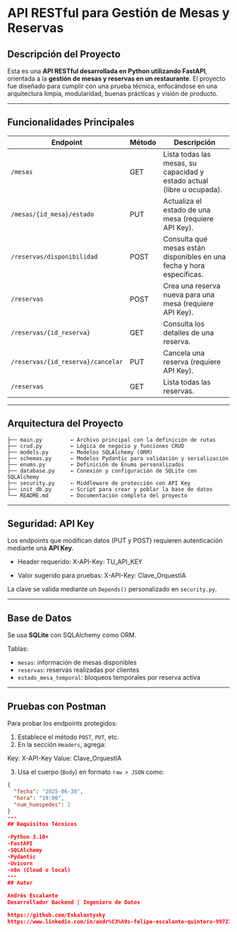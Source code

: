 # API RESTful para Gestión de Mesas y Reservas

##  Descripción del Proyecto

Esta es una **API RESTful desarrollada en Python utilizando FastAPI**, orientada a la **gestión de mesas y reservas en un restaurante**. El proyecto fue diseñado para cumplir con una prueba técnica, enfocándose en una arquitectura limpia, modularidad, buenas prácticas y visión de producto.

---

## Funcionalidades Principales

| Endpoint                             | Método | Descripción                                                                 |
|--------------------------------------|--------|-----------------------------------------------------------------------------|
| `/mesas`                             | GET    | Lista todas las mesas, su capacidad y estado actual (libre u ocupada).     |
| `/mesas/{id_mesa}/estado`            | PUT    | Actualiza el estado de una mesa (requiere API Key).                        |
| `/reservas/disponibilidad`          | POST   | Consulta qué mesas están disponibles en una fecha y hora específicas.      |
| `/reservas`                          | POST   | Crea una reserva nueva para una mesa (requiere API Key).                   |
| `/reservas/{id_reserva}`            | GET    | Consulta los detalles de una reserva.                                      |
| `/reservas/{id_reserva}/cancelar`   | PUT    | Cancela una reserva (requiere API Key).                                    |
| `/reservas`                          | GET    | Lista todas las reservas.                                                  |

---

## Arquitectura del Proyecto

```
├── main.py         ← Archivo principal con la definición de rutas
├── crud.py         ← Lógica de negocio y funciones CRUD
├── models.py       ← Modelos SQLAlchemy (ORM)
├── schemas.py      ← Modelos Pydantic para validación y serialización
├── enums.py        ← Definición de Enums personalizados
├── database.py     ← Conexión y configuración de SQLite con SQLAlchemy
├── security.py     ← Middleware de protección con API Key
├── init_db.py      ← Script para crear y poblar la base de datos
└── README.md       ← Documentación completa del proyecto
```


---

## Seguridad: API Key

Los endpoints que modifican datos (PUT y POST) requieren autenticación mediante una **API Key**.

- Header requerido:
X-API-Key: TU_API_KEY

- Valor sugerido para pruebas:
X-API-Key: Clave_OrquestIA


La clave se valida mediante un `Depends()` personalizado en `security.py`.

---

## Base de Datos

Se usa **SQLite** con SQLAlchemy como ORM.

Tablas:

- `mesas`: información de mesas disponibles
- `reservas`: reservas realizadas por clientes
- `estado_mesa_temporal`: bloqueos temporales por reserva activa

---

## Pruebas con Postman

Para probar los endpoints protegidos:

1. Establece el método `POST`, `PUT`, etc.
2. En la sección `Headers`, agrega:

Key: X-API-Key
Value: Clave_OrquestIA

3. Usa el cuerpo (`Body`) en formato `raw > JSON` como:

```json
{
  "fecha": "2025-06-30",
  "hora": "19:00",
  "num_huespedes": 2
}
---
## Requisitos Técnicos

-Python 3.10+
-FastAPI
-SQLAlchemy
-Pydantic
-Uvicorn
-n8n (Cloud o local)
---
## Autor

Andrés Escalante
Desarrollador Backend | Ingeniero de Datos

https://github.com/Eskalantysky
https://www.linkedin.com/in/andr%C3%A9s-felipe-escalante-quintero-99721420b/